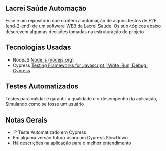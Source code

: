 ## Lacrei Saúde Automação
Esse é um repositório que contém a automação de alguns testes de E2E (end-2-end) de um software WEB da Lacrei Saúde. Os sub-tópicos abaixo descrevem algumas decisões tomadas na estruturação do projeto


## Tecnologias Usadas

- NodeJS
[Node.js (nodejs.org)](https://nodejs.org/en)
- Cypress
[Testing Frameworks for Javascript | Write, Run, Debug | Cypress](https://www.cypress.io/)


## Testes Automatizados
Testes para validar e garantir a qualidade e o desempenho da aplicação, Simulando como se fosse um usuário


## Notas Gerais
- 1º Teste Automatizado em Cypress
- Em alguma versão futura usara um Cypress SlowDown
- Há descrições na aplicação para o melhor entendimento
